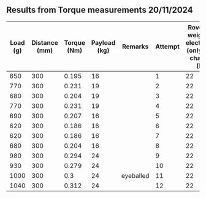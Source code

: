 ## Results from Torque measurements 20/11/2024


| Load (g) | Distance (mm) | Torque (Nm) | Payload (kg) | Remarks   | Attempt | Rover dry weight no electronics (only base chassis)(kg) |
|----------|----------------|-------------|--------------|-----------|---------|--------------------------------------------------------|
| 650      | 300            | 0.195       | 16           |           | 1       | 22                                                     |
| 770      | 300            | 0.231       | 19           |           | 2       | 22                                                     |
| 680      | 300            | 0.204       | 19           |           | 3       | 22                                                     |
| 770      | 300            | 0.231       | 19           |           | 4       | 22                                                     |
| 690      | 300            | 0.207       | 16           |           | 5       | 22                                                     |
| 620      | 300            | 0.186       | 16           |           | 6       | 22                                                     |
| 620      | 300            | 0.186       | 16           |           | 7       | 22                                                     |
| 680      | 300            | 0.204       | 16           |           | 8       | 22                                                     |
| 980      | 300            | 0.294       | 24           |           | 9       | 22                                                     |
| 930      | 300            | 0.279       | 24           |           | 10      | 22                                                     |
| 1000     | 300            | 0.3         | 24           | eyeballed | 11      | 22                                                     |
| 1040     | 300            | 0.312       | 24           |           | 12      | 22                                                     |
